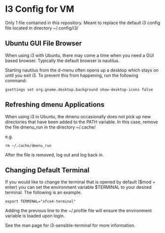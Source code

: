 # I3 Config for VM
Only 1 file contained in this repository.
Meant to replace the default i3 config file located in directory ~/.config/i3/

## Ubuntu GUI File Browser
When using i3 with Ubuntu, there may come a time when you need a GUI based browser. Typically the default browser is nautilus.

Starting nautilus from the d-menu often opens up a desktop which stays on until you exit i3. To prevent this from happening, run the following command:
```
gsettings set org.gnome.desktop.background show-desktop-icons false
```

## Refreshing dmenu Applications
When using i3 in Ubuntu, the dmenu occasionally does not pick up new directories that have been added to the PATH variable. In this case, remove the file dmenu\_run in the directory ~/.cache/

e.g.
```
rm ~/.cache/dmenu_run
```
After the file is removed, log out and log back in.

## Changing Default Terminal
If you would like to change the terminal that is opened by default ($mod + enter) you can set the environment variable $TERMINAL to your desired terminal. The following is an example.
```
export TERMINAL="xfce4-terminal"
```
Adding the previous line to the ~/.profile file will ensure the environment variable is loaded upon login.

See the man page for i3-sensible-terminal for more information.
